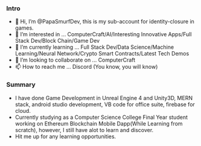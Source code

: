 ### Intro
- 👋 Hi, I’m @PapaSmurfDev, this is my sub-account for identity-closure in games.
- 👀 I’m interested in ... ComputerCraft/AI/Interesting Innovative Apps/Full Stack Dev/Block Chain/Game Dev
- 🌱 I’m currently learning ... Full Stack Dev/Data Science/Machine Learning/Neural Network/Crypto Smart Contracts/Latest Tech Demos
- 💞️ I’m looking to collaborate on ... ComputerCraft
- 📫 How to reach me ... Discord (You know, you will know)
### Summary
- I have done Game Development in Unreal Engine 4 and Unity3D, MERN stack, android studio development, VB code for office suite, firebase for cloud.
- Currently studying as a Computer Science College Final Year student working on Ethereum Blockchain Mobile Dapp(While Learning from scratch), however, I still have alot to learn and discover. 
- Hit me up for any learning opportunities.

<!---
PapaSmurfDev/PapaSmurfDev is a ✨ special ✨ repository because its `README.md` (this file) appears on your GitHub profile.
You can click the Preview link to take a look at your changes.
--->

